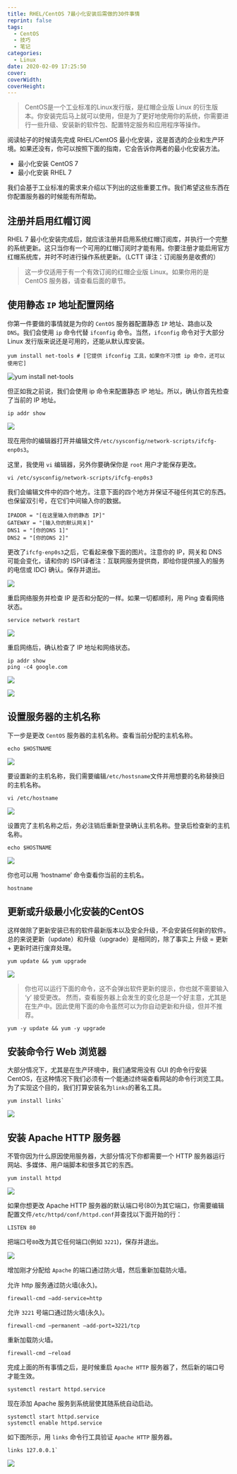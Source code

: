 ```yaml
---
title: RHEL/CentOS 7最小化安装后需做的30件事情
reprint: false
tags:
  - CentOS
  - 技巧
  - 笔记
categories:
  - Linux
date: 2020-02-09 17:25:50
cover:
coverWidth:
coverHeight:
---
```


> CentOS是一个工业标准的Linux发行版，是红帽企业版 Linux 的衍生版本。你安装完后马上就可以使用，但是为了更好地使用你的系统，你需要进行一些升级、安装新的软件包、配置特定服务和应用程序等操作。

阅读帖子的时候请先完成 RHEL/CentOS 最小化安装，这是首选的企业和生产环境。如果还没有，你可以按照下面的指南，它会告诉你两者的最小化安装方法。

- 最小化安装 CentOS 7
- 最小化安装 RHEL 7

我们会基于工业标准的需求来介绍以下列出的这些重要工作。我们希望这些东西在你配置服务器的时候能有所帮助。

## 注册并启用红帽订阅

RHEL 7 最小化安装完成后，就应该注册并启用系统红帽订阅库，并执行一个完整的系统更新。这只当你有一个可用的红帽订阅时才能有用。你要注册才能启用官方红帽系统库，并时不时进行操作系统更新。（LCTT 译注：订阅服务是收费的）

> 这一步仅适用于有一个有效订阅的红帽企业版 Linux。如果你用的是 CentOS 服务器，请查看后面的章节。

## 使用静态 `IP` 地址配置网络

你第一件要做的事情就是为你的 `CentOS` 服务器配置静态 `IP` 地址、路由以及 `DNS`。我们会使用 `ip` 命令代替 `ifconfig` 命令。当然，`ifconfig` 命令对于大部分 Linux 发行版来说还是可用的，还能从默认库安装。

```shell
yum install net-tools # [它提供 ifconfig 工具，如果你不习惯 ip 命令，还可以使用它]
```

![yum install net-tools](https://s2.ax1x.com/2020/02/09/1hJOTP.jpg)

但正如我之前说，我们会使用 ip 命令来配置静态 IP 地址。所以，确认你首先检查了当前的 IP 地址。

```shell
ip addr show
```

![](https://s2.ax1x.com/2020/02/09/1hYQmR.jpg)

现在用你的编辑器打开并编辑文件`/etc/sysconfig/network-scripts/ifcfg-enp0s3`。

这里，我使用 `vi` 编辑器，另外你要确保你是 `root` 用户才能保存更改。

```shell
vi /etc/sysconfig/network-scripts/ifcfg-enp0s3
```

我们会编辑文件中的四个地方。注意下面的四个地方并保证不碰任何其它的东西。也保留双引号，在它们中间输入你的数据。

```shell
IPADDR = "[在这里输入你的静态 IP]"
GATEWAY = "[输入你的默认网关]"
DNS1 = "[你的DNS 1]"
DNS2 = "[你的DNS 2]"
```

更改了`ifcfg-enp0s3`之后，它看起来像下面的图片。注意你的 IP，网关和 DNS 可能会变化，请和你的 ISP(译者注：互联网服务提供商，即给你提供接入的服务的电信或 IDC) 确认。保存并退出。

![](https://s2.ax1x.com/2020/02/09/1htAud.jpg)

重启网络服务并检查 IP 是否和分配的一样。如果一切都顺利，用 Ping 查看网络状态。

```shell
service network restart
```

![](https://s2.ax1x.com/2020/02/09/1htM8S.jpg)

重启网络后，确认检查了 IP 地址和网络状态。

```shell
ip addr show
ping -c4 google.com
```

![](https://s2.ax1x.com/2020/02/09/1ht6V1.jpg)

![](https://s2.ax1x.com/2020/02/09/1htoqA.jpg)

## 设置服务器的主机名称

下一步是更改 `CentOS` 服务器的主机名称。查看当前分配的主机名称。

```shell
echo $HOSTNAME
```

![](https://s2.ax1x.com/2020/02/09/1hNPI0.jpg)

要设置新的主机名称，我们需要编辑`/etc/hostsname`文件并用想要的名称替换旧的主机名称。

```shell
vi /etc/hostname
```

![](https://s2.ax1x.com/2020/02/09/1hNli6.jpg)

设置完了主机名称之后，务必注销后重新登录确认主机名称。登录后检查新的主机名称。

```shell
echo $HOSTNAME
```

![](https://s2.ax1x.com/2020/02/09/1hNtLd.jpg)

你也可以用 ‘hostname’ 命令查看你当前的主机名。

```shell
hostname
```

## 更新或升级最小化安装的CentOS

这样做除了更新安装已有的软件最新版本以及安全升级，不会安装任何新的软件。总的来说更新（update）和升级（upgrade）是相同的，除了事实上 升级 = 更新 + 更新时进行废弃处理。

```shell
yum update && yum upgrade
```

![](https://s2.ax1x.com/2020/02/09/1hNDW8.jpg)

> 你也可以运行下面的命令，这不会弹出软件更新的提示，你也就不需要输入 ‘y’ 接受更改。 然而，查看服务器上会发生的变化总是一个好主意，尤其是在生产中。因此使用下面的命令虽然可以为你自动更新和升级，但并不推荐。

```shell
yum -y update && yum -y upgrade
```

## 安装命令行 Web 浏览器

大部分情况下，尤其是在生产环境中，我们通常用没有 GUI 的命令行安装 CentOS，在这种情况下我们必须有一个能通过终端查看网站的命令行浏览工具。为了实现这个目的，我们打算安装名为`links`的著名工具。

```shell
yum install links`
```

![](https://s2.ax1x.com/2020/02/09/1hNRwn.jpg)

## 安装 Apache HTTP 服务器

不管你因为什么原因使用服务器，大部分情况下你都需要一个 HTTP 服务器运行网站、多媒体、用户端脚本和很多其它的东西。

```shell
yum install httpd
```

![](https://s2.ax1x.com/2020/02/09/1hNOT1.jpg)

如果你想更改 Apache HTTP 服务器的默认端口号(80)为其它端口，你需要编辑配置文件`/etc/httpd/conf/httpd.conf`并查找以下面开始的行：

`LISTEN 80`

把端口号`80`改为其它任何端口(例如 `3221`)，保存并退出。

![](https://s2.ax1x.com/2020/02/09/1hNxfK.jpg)

增加刚才分配给 `Apache` 的端口通过防火墙，然后重新加载防火墙。

允许 http 服务通过防火墙(永久)。

```shell
firewall-cmd –add-service=http
```

允许 `3221` 号端口通过防火墙(永久)。

```shell
firewall-cmd –permanent –add-port=3221/tcp
```

重新加载防火墙。

```shell
firewall-cmd –reload
```

完成上面的所有事情之后，是时候重启 `Apache HTTP` 服务器了，然后新的端口号才能生效。

```shell
systemctl restart httpd.service
```

现在添加 Apache 服务到系统层使其随系统自动启动。

```shell
systemctl start httpd.service
systemctl enable httpd.service
```

如下图所示，用 `links` 命令行工具验证 `Apache HTTP` 服务器。

```shell
links 127.0.0.1`
```

![](https://s2.ax1x.com/2020/02/09/1hUkTI.jpg)
